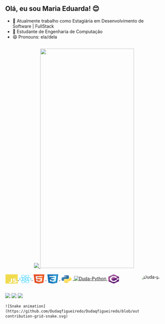 ## Olá, eu sou Maria Eduarda! 😊

- 🔭 Atualmente trabalho como Estagiária em Desenvolvimento de Software | FullStack
- 🎇 Estudante de Engenharia de Computação
- 😄 Pronouns: ela/dela

##

<div align="center">
  <a href="https://github.com/Dudaqfigueiredo">
  <img height="180em" src="https://github-readme-stats.vercel.app/api?username=Dudaqfigueiredo&show_icons=true&theme=radical&include_all_commits=true&count_private=true"/>
  <img height="700em" width="300" src="https://github-readme-stats.vercel.app/api/top-langs/?username=Dudaqfigueiredo&layout=compact&langs_count=7&theme=dracula"/>
</div>
  
 <div style="display: inline_block"><br>
  <img align="center" alt="Duda-Js" height="30" width="40" src="https://raw.githubusercontent.com/devicons/devicon/master/icons/javascript/javascript-plain.svg">
  <img align="center" alt="Duda-React" height="30" width="40" src="https://raw.githubusercontent.com/devicons/devicon/master/icons/react/react-original.svg">
  <img align="center" alt="Duda-HTML" height="30" width="40" src="https://raw.githubusercontent.com/devicons/devicon/master/icons/html5/html5-original.svg">
  <img align="center" alt="Duda-CSS" height="30" width="40" src="https://raw.githubusercontent.com/devicons/devicon/master/icons/css3/css3-original.svg">
  <img align="center" alt="Duda-Python" height="30" width="40" src="https://raw.githubusercontent.com/devicons/devicon/master/icons/python/python-original.svg">
  <img lign="center" alt="Duda-Python" height="30" width="40" src="https://cdn.jsdelivr.net/gh/devicons/devicon/icons/mysql/mysql-original.svg" />
  <img align="center" alt="Duda-Csharp" height="30" width="40" src="https://raw.githubusercontent.com/devicons/devicon/master/icons/csharp/csharp-original.svg">
  
  <img align="right" alt="Duda-pic" height="150" style="border-radius:50px;" src="https://media.discordapp.net/attachments/809092590082588676/904486466057568256/Design_sem_nome.gif?width=499&height=499">
</div>
  
  ##
  
  <div> 
  <a href="https://instagram.com/duda_qfigueiredo" target="_blank"><img src="https://img.shields.io/badge/-Instagram-%23E4405F?style=for-the-badge&logo=instagram&logoColor=white" target="_blank"></a>
  <a href = "mailto:dudaqfigueiredo@gmail.com"><img src="https://img.shields.io/badge/Gmail-D14836?style=for-the-badge&logo=gmail&logoColor=white" target="_blank"></a>
  <a href="https://www.linkedin.com/in/maria-eduarda-figueiredo-9198541b0/" target="_blank"><img src="https://img.shields.io/badge/-LinkedIn-%230077B5?style=for-the-badge&logo=linkedin&logoColor=white" target="_blank"></a> 

    ![Snake animation]  (https://github.com/Dudaqfigueiredo/Dudaqfigueiredo/blob/output/github-contribution-grid-snake.svg)
</div>
    

